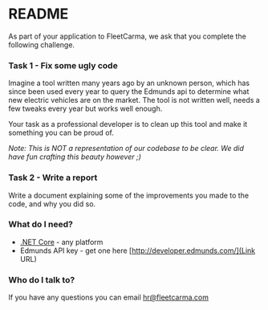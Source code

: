 # README #

As part of your application to FleetCarma, we ask that you complete the following challenge. 

### Task 1 - Fix some ugly code ###

Imagine a tool written many years ago by an unknown person, which has since been used every year to query the Edmunds api to determine what new electric vehicles are on the market. The tool is not written well, needs a few tweaks every year but works well enough. 

Your task as a professional developer is to clean up this tool and make it something you can be proud of.

*Note: This is NOT a representation of our codebase to be clear. We did have fun crafting this beauty however ;)*

### Task 2 - Write a report ###

Write a document explaining some of the improvements you made to the code, and why you did so.

### What do I need? ###

* [.NET Core](https://www.microsoft.com/net/core) - any platform
* Edmunds API key - get one here [http://developer.edmunds.com/](Link URL)

### Who do I talk to? ###

If you have any questions you can email hr@fleetcarma.com 